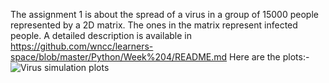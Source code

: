 
The assignment 1 is about the spread of a virus in a group of 15000 people represented by a 2D matrix. The ones in the matrix represent infected people. A detailed description is available in https://github.com/wncc/learners-space/blob/master/Python/Week%204/README.md
Here are the plots:-![Virus simulation plots](https://user-images.githubusercontent.com/81472530/113382514-41536680-939f-11eb-93d9-bf88834b4082.png)
